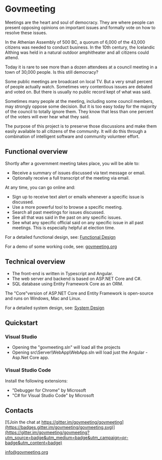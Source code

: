 # Govmeeting

Meetings are the heart and soul of democracy. They are where people can present opposing opinions on important issues and formally vote on how to resolve these issues. 

In the Athenian Assembly of 500 BC, a quorum of 6,000 of the 43,000 citizens was needed to conduct business. In the 10th century, the Icelandic Althing was held in a natural outdoor amphitheater and all citizens could attend.

Today it is rare to see more than a dozen attendees at a council meeting in a town of 30,000 people. Is this still democracy?

Some public meetings are broadcast on local TV.  But a very small percent of people actually watch. Sometimes very contentious issues are debated and voted on. But there is usually no public record kept of what was said.

Sometimes many people at the meeting, including some council members, may strongly oppose some decision. But it is too easy today for the majority of the council to totally ignore them. They know that less than one percent of the voters will ever hear what they said.

The purpose of this project is to preserve those discussions and make them easily available to all citizens of the community. It will do this through a combination of intelligent software and community volunteer effort.

## Functional overview

Shortly after a government meeting takes place, you will be able to:
* Receive a summary of issues discussed via text message or email.
* Optionally receive a full transcript of the meeting via email.

At any time, you can go online and:
* Sign up to receive text alert or emails whenever a specific issue is discussed.
* Use a more powerful tool to browse a specific meeting.
* Search all past meetings for issues discussed.
* See all that was said in the past on any specific issues.
* See what any specific official said on any specific issue in all past meetings. This is especially helpful at election time.

For a detailed functional design, see: [Functional Design](https://github.com/govmeeting/govmeeting/wiki/functional-design)

For a demo of some working code, see:  [govmeeting.org](http://govmeeting.org)

## Technical overview

* The front-end is written in Typescript and Angular.
* The web server and backend is based on ASP.NET Core and C#.
* SQL database using Entity Framework Core as an ORM.

The "Core"version of ASP.NET Core and Entity Framework is open-source and runs on Windows, Mac and Linux.

For a detailed system design, see: [System Design
](https://github.com/govmeeting/govmeeting/wiki/system-design)

## Quickstart

### Visual Studio
  * Opening the "govmeeting.sln" will load all the projects
  * Opening src\Server\WebApp\WebApp.sln will load just the Angular - Asp.Net Core app.

### Visual Studio Code

Install the following extensions:
* "Debugger for Chrome" by Microsoft
* "C# for Visual Studio Code" by Microsoft

## Contacts
[![Join the chat at https://gitter.im/govmeeting/govmeeting](https://badges.gitter.im/govmeeting/govmeeting.svg)](https://gitter.im/govmeeting/govmeeting?utm_source=badge&utm_medium=badge&utm_campaign=pr-badge&utm_content=badge)

<info@govmeeting.org>

